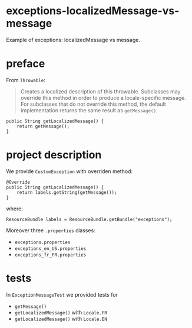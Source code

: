 # exceptions-localizedMessage-vs-message
Example of exceptions: localizedMessage vs message.

# preface
From `Throwable`:
> Creates a localized description of this throwable.
Subclasses may override this method in order to produce a
locale-specific message.  For subclasses that do not override this
method, the default implementation returns the same result as
`getMessage()`.
```
public String getLocalizedMessage() {
    return getMessage();
}
```

# project description
We provide `CustomException` with overriden method:
```
@Override
public String getLocalizedMessage() {
    return labels.getString(getMessage());
}
```
where: 
```
ResourceBundle labels = ResourceBundle.getBundle("exceptions");
```

Moreover three `.properties` classes:
* `exceptions.properties`
* `exceptions_en_US.properties`
* `exceptions_fr_FR.properties`

# tests
In `ExceptionMessageTest` we provided tests for
* `getMessage()`
* `getLocalizedMessage()` with `Locale.FR`
* `getLocalizedMessage()` with `Locale.EN`